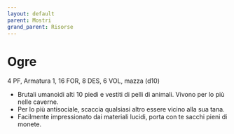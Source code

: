 ```yaml
---
layout: default
parent: Mostri
grand_parent: Risorse
---
```


# Ogre

4 PF, Armatura 1, 16 FOR, 8 DES, 6 VOL, mazza (d10)

- Brutali umanoidi alti 10 piedi e vestiti di pelli di animali. Vivono per lo più nelle caverne.
- Per lo più antisociale, scaccia qualsiasi altro essere vicino alla sua tana.
- Facilmente impressionato dai materiali lucidi, porta con te sacchi pieni di monete.
